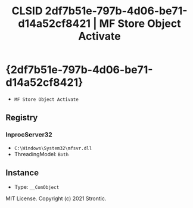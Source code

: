 ﻿---
title: "CLSID 2df7b51e-797b-4d06-be71-d14a52cf8421 | MF Store Object Activate"
excerpt: What is COM-Object CLSID 2df7b51e-797b-4d06-be71-d14a52cf8421?
---

# {2df7b51e-797b-4d06-be71-d14a52cf8421}

* `MF Store Object Activate`

## Registry


### InprocServer32

* `C:\Windows\System32\mfsvr.dll`
* ThreadingModel: `Both`

## Instance

* Type: `__ComObject`

MIT License. Copyright (c) 2021 Strontic.


